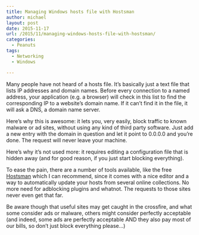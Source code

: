 ```yaml
---
title: Managing Windows hosts file with Hostsman
author: michael
layout: post
date: 2015-11-17
url: /2015/11/managing-windows-hosts-file-with-hostsman/
categories:
  - Peanuts
tags:
  - Networking
  - Windows

---
```

Many people have not heard of a hosts file. It&#8217;s basically just a text file that lists IP addresses and domain names. Before every connection to a named address, your application (e.g. a browser) will check in this list to find the corresponding IP to a website&#8217;s domain name. If it can&#8217;t find it in the file, it will ask a DNS, a domain name server.

Here&#8217;s why this is awesome: it lets you, very easily, block traffic to known malware or ad sites, without using any kind of third party software. Just add a new entry with the domain in question and let it point to 0.0.0.0 and you&#8217;re done. The request will never leave your machine.

Here&#8217;s why it&#8217;s not used more: it requires editing a configuration file that is hidden away (and for good reason, if you just start blocking everything).

To ease the pain, there are a number of tools available, like the free [Hostsman](http://www.abelhadigital.com/hostsman) which I can recommend, since it comes with a nice editor and a way to automatically update your hosts from several online collections. No more need for adblocking plugins and whatnot. The requests to those sites never even get that far.

Be aware though that useful sites may get caught in the crossfire, and what some consider ads or malware, others might consider perfectly acceptable (and indeed, some ads are perfectly acceptable AND they also pay most of our bills, so don&#8217;t just block everything please&#8230;)
